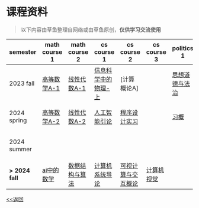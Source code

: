 # 课程资料

>以下内容由草鱼整理自网络或由草鱼原创，**仅供学习交流使用**

|semester|math course 1|math course 2|cs course 1|cs course 2|cs course 3|politics 1|politics 2|others 1|others 2|others 3|
|----|----|----|----|----|----|----|----|----|----|---|
|2023 fall|[高等数学A-1](/courses/advanced-mathA1-intro)|[线性代数A-1](/courses/linear-algebraA1-intro)|[信息科学中的物理-上](/courses/physics-intro)|[计算概论A]||[思想道德与法治](/courses/morality-intro)|[军事理论](/courses/military-intro)|[信息科学技术概论]|[学术英语听说]|[其他课程]|
|2024 spring|[高等数学A-2](/courses/advanced-mathA2-intro)|[线性代数A-2](/courses/linear-algebraA2-intro)|[人工智能引论](/courses/ai-intro)|[程序设计实习](/courses/practice-of-programming-intro)||[习概](/courses/xi-intro)|[史纲](/courses/history-intro)|[学术写作与表达](/courses/academic-writing-intro)|||
|2024 summer||||||||[学术英语写作](/courses/24su/academic-english-writing-intro)|[听觉文化与世界文明](/courses/24su/songs-and-culture-intro)|
|**> 2024 fall**|[ai中的数学](/courses/24fa/aimath-intro)|[数据结构与算法](/courses/24fa/dsa-intro)|[计算机系统导论](/courses/24fa/ics-intro)|[可视计算与交互概论](https://vcl.pku.edu.cn/course/vci)|[计算机视觉](/courses/24fa/cv-intro)|||[人工智能中的编程](/courses/24fa/aiprog-intro)|[哲学导论](/courses/24fa/phi-intro)|

[<<返回](/public)
